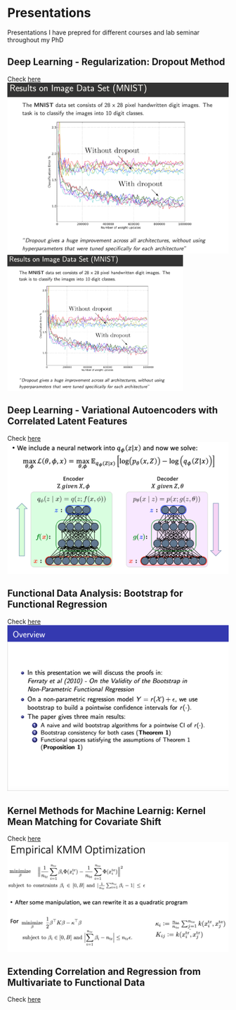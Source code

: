 # Presentations

Presentations I have prepred for different courses and lab seminar throughout my PhD

## Deep Learning - Regularization: Dropout Method
Check [here](https://github.com/javzapata/Presentations/raw/master/Deep_Learning_Dropout.pdf)
![](https://github.com/javzapata/Presentations/blob/master/figs/Deep_Learning_Dropout_fig.png)
<img src="https://github.com/javzapata/Presentations/blob/master/figs/Deep_Learning_Dropout_fig.png" width="400" >

## Deep Learning - Variational Autoencoders with Correlated Latent Features
Check [here](https://github.com/javzapata/Presentations/raw/master/VAEpresentation.pdf)
![](https://github.com/javzapata/Presentations/blob/master/figs/VAEpresentation_fig.png)

## Functional Data Analysis: Bootstrap for Functional Regression
Check [here](https://github.com/javzapata/Presentations/blob/master/Bootstrap%20for%20Functional%20Regression.pdf)
![](https://github.com/javzapata/Presentations/blob/master/figs/Bootstrap%20for%20Functional%20Regression_fig.png)

## Kernel Methods for Machine Learnig: Kernel Mean Matching for Covariate Shift
Check [here](https://github.com/javzapata/Presentations/blob/master/covariate%20shift%20presentation.pdf)
![](https://github.com/javzapata/Presentations/blob/master/figs/covariate%20shift%20presentation_fig.png)

## Extending Correlation and Regression from Multivariate to Functional Data
Check [here](https://github.com/javzapata/Presentations/blob/master/Extending%20Correlation%20and%20Regression%20from%20Multivariate%20to%20Functional%20Data.pdf)
